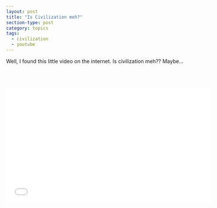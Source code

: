 ```yaml
---
layout: post
title: "Is Civilization meh?"
section-type: post
category: topics
tags: 
  - civilization
  - youtube
---
```


Well, I found this little video on the internet. Is civilization meh?? Maybe...


<br><br>

<iframe width="560" height="315" src="//www.youtube.com/embed/wyzi9GNZFMU?list=UUX6b17PVsYBQ0ip5gyeme-Q" frameborder="0" allowfullscreen></iframe>


<p>&nbsp;</p>
